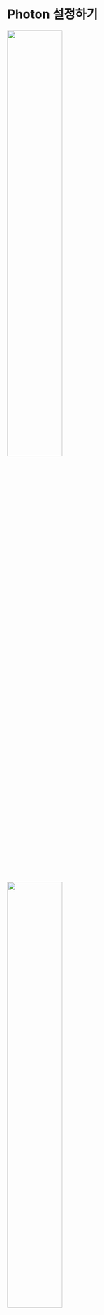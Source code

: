 Photon 설정하기
========================================
<img src="https://github.com/isp829/3dunitymulty/blob/master/images/lecture2/lecture2-1/2-1-1.png" width="50%">
<img src="https://github.com/isp829/3dunitymulty/blob/master/images/lecture2/lecture2-1/2-1-2.PNG" width="50%">  

* 3D프로젝트 하나 만들어주자.    

------------------------------      
<img src="https://github.com/isp829/3dunitymulty/blob/master/images/lecture2/lecture2-1/2-1-3.PNG" width="50%">
<img src="https://github.com/isp829/3dunitymulty/blob/master/images/lecture2/lecture2-1/2-1-4.PNG" width="50%">   

* Asset Store에서 PUN2 무료버전을 받아오자.  

------------------------------     
<img src="https://github.com/isp829/3dunitymulty/blob/master/images/lecture2/lecture2-1/2-1-5.png" width="50%">
<img src="https://github.com/isp829/3dunitymulty/blob/master/images/lecture2/lecture2-1/2-1-6.png" width="50%">   

* PUN2 import해주자.  

------------------------------     
<img src="https://github.com/isp829/3dunitymulty/blob/master/images/lecture2/lecture2-1/2-1-7.PNG" width="50%">

* 다운이 끝나면 이런창이 뜬다.  

------------------------------     
<img src="https://github.com/isp829/3dunitymulty/blob/master/images/lecture2/lecture2-1/2-1-8.PNG" width="50%">

* Photon Engine 사이트로 가주자.  

------------------------------  
<img src="https://github.com/isp829/3dunitymulty/blob/master/images/lecture2/lecture2-1/2-1-9.png" width="50%">
<img src="https://github.com/isp829/3dunitymulty/blob/master/images/lecture2/lecture2-1/2-1-10.png" width="50%">   

* 로그인 해주고 아이디 없으면 하나 만들어주자.  
* 공짜다 걱정말자.  

------------------------------     
<img src="https://github.com/isp829/3dunitymulty/blob/master/images/lecture2/lecture2-1/2-1-11.png" width="50%">
<img src="https://github.com/isp829/3dunitymulty/blob/master/images/lecture2/lecture2-1/2-1-12.png" width="50%">   

* Dashboard로 들어가서 create new app 클릭.  

------------------------------     
<img src="https://github.com/isp829/3dunitymulty/blob/master/images/lecture2/lecture2-1/2-1-13.PNG" width="50%">
<img src="https://github.com/isp829/3dunitymulty/blob/master/images/lecture2/lecture2-1/2-1-14.png" width="50%">   

* Photon type을 PUN으로 해주고 만들면 App Id가 뜬다.  
* 복사해주자.  

------------------------------     
<img src="https://github.com/isp829/3dunitymulty/blob/master/images/lecture2/lecture2-1/2-1-15.png" width="50%">
<img src="https://github.com/isp829/3dunitymulty/blob/master/images/lecture2/lecture2-1/2-1-16.png" width="50%">   

* 아까 뜬 PUN set up에 복사한 id를 입력해주고 setup project클릭   
* 완료메세지가 뜨면 창을 닫아주자.  

------------------------------     
<img src="https://github.com/isp829/3dunitymulty/blob/master/images/lecture2/lecture2-1/2-1-17.png" width="50%">
<img src="https://github.com/isp829/3dunitymulty/blob/master/images/lecture2/lecture2-1/2-1-18.PNG" width="50%">   

* Photon Server Settings가 생성된걸 알 수 있다.  
* 여러가지 서버 설정을 변경할 수 있지만 지금은 만질필요 없다.  

------------------------------     
[목차로](https://github.com/isp829/Unity3DMulti/blob/master/README.md)  
[다음](https://github.com/isp829/Unity3DMulti/blob/master/lecture/lectureA.md)  
-----------------------------
    

    
